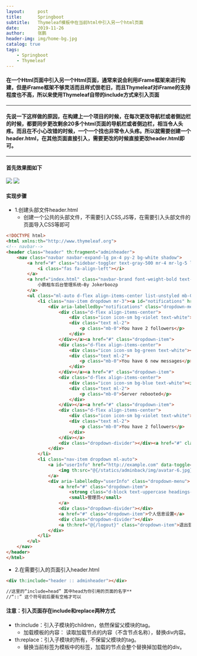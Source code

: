 ```yaml
---
layout:     post 
title:      Springboot
subtitle:   Thymeleaf模板中在当前html中引入另一个html页面
date:       2019-11-26
author:     张鹏
header-img: img/home-bg.jpg
catalog: true   
tags:                         
    - Springboot
    - Thymeleaf
---
```


#### 在一个Html页面中引入另一个Html页面，通常来说会利用iFrame框架来进行构建，但是iFrame框架不够灵活而且样式很老旧，而且Thymeleaf对iFrame的支持程度也不高，所以来使用Thymeleaf自带的include方式来引入页面
----------------------------
#### 先说一下这样做的原因，在构建上一个项目的时候，在每次更改导航栏或者侧边栏的时候，都要同步更改剩余20多个html页面的导航栏或者侧边栏，相当令人头疼。而且在不小心改错的时候，一个一个找也非常令人头疼。所以就需要创建一个header.html，在其他页面直接引入，需要更改的时候直接更改header.html即可。

----------------------------

#### 首先效果图如下

![](https://vi0.xiu123.cn/live/2019/11/26/20/1003v1574771902221343467.jpg)
![](https://vi0.xiu123.cn/live/2019/11/26/20/1003v1574771863963824631.jpg)

#### 实现步骤

- 1.创建头部文件header.html
   - 创建一个公共的头部文件，不需要引入CSS,JS等，在需要引入头部文件的页面导入CSS等即可

```html
<!DOCTYPE html>
<html xmlns:th="http://www.thymeleaf.org">
<!-- navbar-->
<header class="header" th:fragment="adminheader">
    <nav class="navbar navbar-expand-lg px-4 py-2 bg-white shadow">
        <a href="#" class="sidebar-toggler text-gray-500 mr-4 mr-lg-5 lead">
            <i class="fas fa-align-left"></i>
        </a>
        <a href="index.html" class="navbar-brand font-weight-bold text-uppercase text-base">
            小鹏租车后台管理系统—By Jokerboozp
        </a>
        <ul class="ml-auto d-flex align-items-center list-unstyled mb-0">
            <li class="nav-item dropdown mr-3"><a id="notifications" href="http://example.com" data-toggle="dropdown" aria-haspopup="true" aria-expanded="false" class="nav-link dropdown-toggle text-gray-400 px-1"><i class="fa fa-bell"></i><span class="notification-icon"></span></a>
                <div aria-labelledby="notifications" class="dropdown-menu"><a href="#" class="dropdown-item">
                    <div class="d-flex align-items-center">
                        <div class="icon icon-sm bg-violet text-white"><i class="fab fa-twitter"></i></div>
                        <div class="text ml-2">
                            <p class="mb-0">You have 2 followers</p>
                        </div>
                    </div></a><a href="#" class="dropdown-item">
                    <div class="d-flex align-items-center">
                        <div class="icon icon-sm bg-green text-white"><i class="fas fa-envelope"></i></div>
                        <div class="text ml-2">
                            <p class="mb-0">You have 6 new messages</p>
                        </div>
                    </div></a><a href="#" class="dropdown-item">
                    <div class="d-flex align-items-center">
                        <div class="icon icon-sm bg-blue text-white"><i class="fas fa-upload"></i></div>
                        <div class="text ml-2">
                            <p class="mb-0">Server rebooted</p>
                        </div>
                    </div></a><a href="#" class="dropdown-item">
                    <div class="d-flex align-items-center">
                        <div class="icon icon-sm bg-violet text-white"><i class="fab fa-twitter"></i></div>
                        <div class="text ml-2">
                            <p class="mb-0">You have 2 followers</p>
                        </div>
                    </div></a>
                    <div class="dropdown-divider"></div><a href="#" class="dropdown-item text-center"><small class="font-weight-bold headings-font-family text-uppercase">View all notifications</small></a>
                </div>
            </li>
            <li class="nav-item dropdown ml-auto">
                <a id="userInfo" href="http://example.com" data-toggle="dropdown" aria-haspopup="true" aria-expanded="false" class="nav-link dropdown-toggle">
                    <img th:src="@{/statics/adminback/img/avatar-6.jpg}" alt="Jason Doe" style="max-width: 2.5rem;" class="img-fluid rounded-circle shadow">
                </a>
                <div aria-labelledby="userInfo" class="dropdown-menu">
                    <a href="#" class="dropdown-item">
                        <strong class="d-block text-uppercase headings-font-family">Mark Stephen</strong>
                        <small>管理员</small>
                    </a>
                    <div class="dropdown-divider"></div>
                    <a href="#" class="dropdown-item">个人信息设置</a>
                    <div class="dropdown-divider"></div>
                    <a th:href="@{/logout}" class="dropdown-item">退出登录</a>
                </div>
            </li>
        </ul>
    </nav>
</header>
</html>
```

- 2.在需要引入的页面引入header.html

```html
<div th:include="header :: adminheader"></div>

//这里的“include=head” 其中head为你引用的页面的名字**
//“::” 这个符号前后要有空格才可以
```

#### 注意：引入页面存在include和replace两种方式

- th:include：引入子模块的children，依然保留父模块的tag。
   - 加载模板的内容： 读取加载节点的内容（不含节点名称），替换div内容。
- th:replace：引入子模块的所有，不保留父模块的tag。
   - 替换当前标签为模板中的标签，加载的节点会整个替换掉加载他的div。